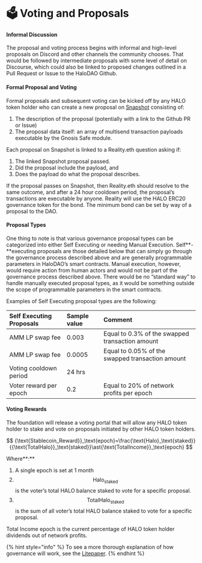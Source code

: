 # 🗳 Voting and Proposals

#### **Informal Discussion**

The proposal and voting process begins with informal and high-level proposals on Discord and other channels the community chooses. That would be followed by intermediate proposals with some level of detail on Discourse, which could also be linked to proposed changes outlined in a Pull Request or Issue to the HaloDAO Github.

#### **Formal Proposal and Voting**

Formal proposals and subsequent voting can be kicked off by any HALO token holder who can create a new proposal on [Snapshot](https://snapshot.page/#/) consisting of:

1. The description of the proposal \(potentially with a link to the Github PR or Issue\) 
2. The proposal data itself: an array of multisend transaction payloads executable by the Gnosis Safe module.

Each proposal on Snapshot is linked to a Reality.eth question asking if:

1. The linked Snapshot proposal passed.
2. Did the proposal include the payload, and 
3. Does the payload do what the proposal describes.

If the proposal passes on Snapshot, then Reality.eth should resolve to the same outcome, and after a 24 hour cooldown period, the proposal’s transactions are executable by anyone. Reality will use the HALO ERC20 governance token for the bond. The minimum bond can be set by way of a proposal to the DAO.

#### **Proposal Types**

One thing to note is that various governance proposal types can be categorized into either Self Executing or needing Manual Execution. Self**-**executing proposals are those detailed below that can simply go through the governance process described above and are generally programmable parameters in HaloDAO’s smart contracts. Manual execution, however, would require action from human actors and would not be part of the governance process described above. There would be no “standard way” to handle manually executed proposal types, as it would be something outside the scope of programmable parameters in the smart contracts.

Examples of Self Executing proposal types are the following:

| **Self Executing Proposals** | **Sample value** | **Comment** |
| :--- | :--- | :--- |
| AMM LP swap fee | 0.003 | Equal to 0.3% of the swapped transaction amount |
| AMM LP swap fee | 0.0005 | Equal to 0.05% of the swapped transaction amount |
| Voting cooldown period | 24 hrs |  |
| Voter reward per epoch | 0.2 | Equal to 20% of network profits per epoch |

#### Voting Rewards

The foundation will release a voting portal that will allow any HALO token holder to stake and vote on proposals initiated by other HALO token holders. 

$$
{\text{Stablecoin_Reward}}_\text{epoch}=\frac{\text{Halo}_\text{staked}}{{\text{TotalHalo}}_\text{staked}}\ast{\text{TotalIncome}}_\text{epoch}
$$

Where**:**

1. A single epoch is set at 1 month
2. $$\text{Halo}_\text{staked}$$ is the voter’s total HALO balance staked to vote for a specific proposal.
3. $$\text{TotalHalo}_\text{staked}$$is the sum of all voter’s total HALO balance staked to vote for a specific proposal.

Total Income epoch is the current percentage of HALO token holder dividends out of network profits.

{% hint style="info" %}
To see a more thorough explanation of how governance will work, see the [Litepaper](https://www.halodao.com/litepaper). 
{% endhint %}



